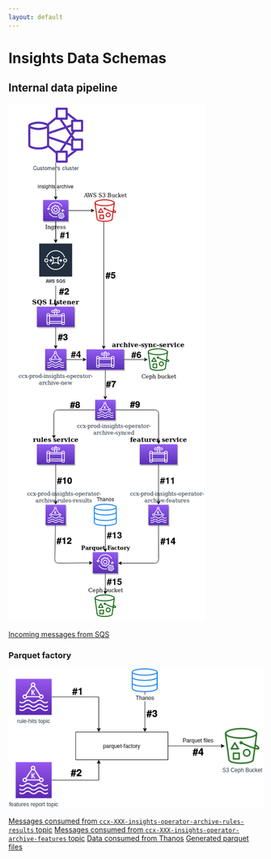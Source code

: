 ```yaml
---
layout: default
---
```

# Insights Data Schemas

## Internal data pipeline

<img src="images/internal-data-pipeline-architecture.png" alt="Internal data pipeline" usemap="#internal-pipeline">

[Incoming messages from SQS](incoming_sqs_messages.md)

### Parquet factory

<img src="images/parquet-factory.png" alt="Parquet factory" usemap="#parquet-factory">
<map name="parquet-factory">
    <area shape="rect" coords="130, 34, 170, 64"   title="Messages consumed from ccx-XXX-insights-operator-archive-rules-results topic" alt="Messages consumed from ccx-XXX-insights-operator-archive-rules-results topic" href="parquet_rules_results.html">
    <area shape="rect" coords="130, 212, 170, 242" title="Messages consumed from ccx-XXX-insights-operator-archive-features topic" alt="Messages consumed from ccx-XXX-insights-operator-archive-features topic" href="parquet_features.html">
    <area shape="rect" coords="295, 83, 335, 114"  title="Data consumed from Thanos" alt="Data consumed from Thanos" href="parquet_thanos.html">
    <area shape="rect" coords="389, 165, 429, 195" title="Generated parquet files" alt="Generated parquet files" href="parquet_output.md">
</map>

[Messages consumed from `ccx-XXX-insights-operator-archive-rules-results` topic](parquet_rules_results.md)
[Messages consumed from `ccx-XXX-insights-operator-archive-features` topic](parquet_features.md)
[Data consumed from Thanos](parquet_thanos.md)
[Generated parquet files](parquet_output.md)
